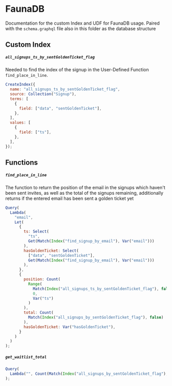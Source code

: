 # FaunaDB

Documentation for the custom Index and UDF for FaunaDB usage. Paired with the `schema.graphql` file also in this folder as the database structure

## Custom Index

##### `all_signups_ts_by_sentGoldenTicket_flag`

Needed to find the index of the signup in the User-Defined Function `find_place_in_line`.

```js
CreateIndex({
  name: "all_signups_ts_by_sentGoldenTicket_flag",
  source: Collection("Signup"),
  terms: [
    {
      field: ["data", "sentGoldenTicket"],
    },
  ],
  values: [
    {
      field: ["ts"],
    },
  ],
});
```

## Functions

##### `find_place_in_line`

The function to return the position of the email in the signups which haven't been sent invites, as well as the total of the signups remaining, additionally returns if the entered email has been sent a golden ticket yet

```js
Query(
  Lambda(
    "email",
    Let(
      {
        ts: Select(
          "ts",
          Get(Match(Index("find_signup_by_email"), Var("email")))
        ),
        hasGoldenTicket: Select(
          ["data", "sentGoldenTicket"],
          Get(Match(Index("find_signup_by_email"), Var("email")))
        ),
      },
      {
        position: Count(
          Range(
            Match(Index("all_signups_ts_by_sentGoldenTicket_flag"), false),
            0,
            Var("ts")
          )
        ),
        total: Count(
          Match(Index("all_signups_by_sentGoldenTicket_flag"), false)
        ),
        hasGoldenTicket: Var("hasGoldenTicket"),
      }
    )
  )
);
```

##### `get_waitlist_total`

```js
Query(
  Lambda("", Count(Match(Index("all_signups_by_sentGoldenTicket_flag"), false)))
);
```
